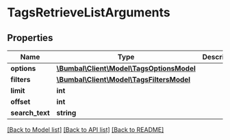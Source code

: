 # TagsRetrieveListArguments

## Properties
Name | Type | Description | Notes
------------ | ------------- | ------------- | -------------
**options** | [**\Bumbal\Client\Model\TagsOptionsModel**](TagsOptionsModel.md) |  | [optional] 
**filters** | [**\Bumbal\Client\Model\TagsFiltersModel**](TagsFiltersModel.md) |  | [optional] 
**limit** | **int** |  | [optional] 
**offset** | **int** |  | [optional] 
**search_text** | **string** |  | [optional] 

[[Back to Model list]](../README.md#documentation-for-models) [[Back to API list]](../README.md#documentation-for-api-endpoints) [[Back to README]](../README.md)


